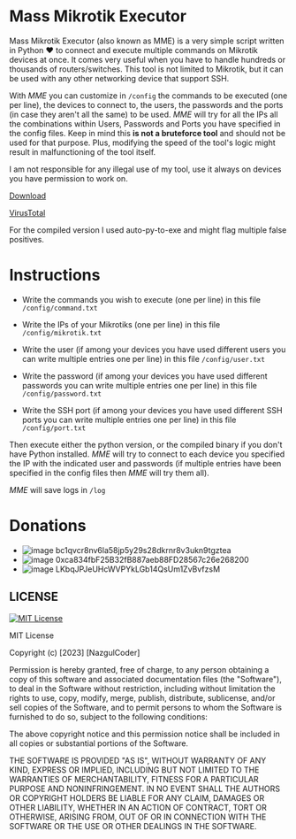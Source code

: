# Mass Mikrotik Executor
Mass Mikrotik Executor (also known as MME) is a very simple script written in Python ❤️ to connect and execute multiple commands on Mikrotik devices at once. It comes very useful when you have to handle hundreds or thousands of routers/switches. This tool is not limited to Mikrotik, but it can be used with any other networking device that support SSH.

With *MME* you can customize in `/config` the commands to be executed (one per line), the devices to connect to, the users, the passwords and the ports (in case they aren't all the same) to be used. *MME* will try for all the IPs all the combinations within Users, Passwords and Ports you have specified in the config files. Keep in mind this **is not a bruteforce tool** and should not be used for that purpose. Plus, modifying the speed of the tool's logic might result in malfunctioning of the tool itself.

I am not responsible for any illegal use of my tool, use it always on devices you have permission to work on.


<a href="https://github.com/NazgulCoder/Mass-Mikrotik-Executor/releases/" target="_blank">Download</a>

<a href="https://www.virustotal.com/gui/file/7d14b113fccd4143f356417ba7f66fe3d673b1dac6b6b1f707e62a8e6a9aab3b" target="_blank">VirusTotal</a>

For the compiled version I used auto-py-to-exe and might flag multiple false positives.

# Instructions
- Write the commands you wish to execute (one per line) in this file `/config/command.txt`

- Write the IPs of your Mikrotiks (one per line) in this file `/config/mikrotik.txt`

- Write the user (if among your devices you have used different users you can write multiple entries one per line) in this file `/config/user.txt`

- Write the password (if among your devices you have used different passwords you can write multiple entries one per line) in this file `/config/password.txt`

- Write the SSH port (if among your devices you have used different SSH ports you can write multiple entries one per line) in this file `/config/port.txt`


Then execute either the python version, or the compiled binary if you don't have Python installed. *MME* will try to connect to each device you specified the IP with the indicated user and passwords (if multiple entries have been specified in the config files then *MME* will try them all).

*MME* will save logs in `/log`


# Donations
- ![image](https://github.com/NazgulCoder/NazgulCoder/assets/85739956/bfb37ab3-5245-4b98-bd9f-08813b262117) bc1qvcr8nv6la58jp5y29s28dkrnr8v3ukn9tgztea
- ![image](https://github.com/NazgulCoder/NazgulCoder/assets/85739956/de324b88-2251-4371-81cc-0aecbd5e7272) 0xca834fbF25B32fB887aeb88FD28567c26e268200
- ![image](https://github.com/NazgulCoder/NazgulCoder/assets/85739956/4af1b069-e320-4727-85e1-94a3755f554f) LKbqJPJeUHcWVPYkLGb14QsUm1ZvBvfzsM


## LICENSE



[![MIT License](https://img.shields.io/badge/License-MIT-green.svg)](https://choosealicense.com/licenses/mit/)

MIT License

Copyright (c) [2023] [NazgulCoder]

Permission is hereby granted, free of charge, to any person obtaining a copy
of this software and associated documentation files (the "Software"), to deal
in the Software without restriction, including without limitation the rights
to use, copy, modify, merge, publish, distribute, sublicense, and/or sell
copies of the Software, and to permit persons to whom the Software is
furnished to do so, subject to the following conditions:

The above copyright notice and this permission notice shall be included in all
copies or substantial portions of the Software.

THE SOFTWARE IS PROVIDED "AS IS", WITHOUT WARRANTY OF ANY KIND, EXPRESS OR
IMPLIED, INCLUDING BUT NOT LIMITED TO THE WARRANTIES OF MERCHANTABILITY,
FITNESS FOR A PARTICULAR PURPOSE AND NONINFRINGEMENT. IN NO EVENT SHALL THE
AUTHORS OR COPYRIGHT HOLDERS BE LIABLE FOR ANY CLAIM, DAMAGES OR OTHER
LIABILITY, WHETHER IN AN ACTION OF CONTRACT, TORT OR OTHERWISE, ARISING FROM,
OUT OF OR IN CONNECTION WITH THE SOFTWARE OR THE USE OR OTHER DEALINGS IN THE
SOFTWARE.
